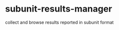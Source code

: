 subunit-results-manager
=======================

collect and browse results reported in subunit format
